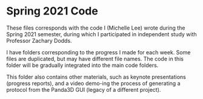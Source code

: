 # Spring 2021 Code

These files corresponds with the code I (Michelle Lee) wrote during the Spring 2021 semester, during which I participated in independent study with Professor Zachary Dodds.

I have folders corresponding to the progress I made for each week. Some files are duplicated, but may have different file names. The code in this folder will be gradually integrated into the main code folders.

This folder also contains other materials, such as keynote presentations (progress reports), and a video demo-ing the process of generating a protocol from the Panda3D GUI (legacy of a different project).